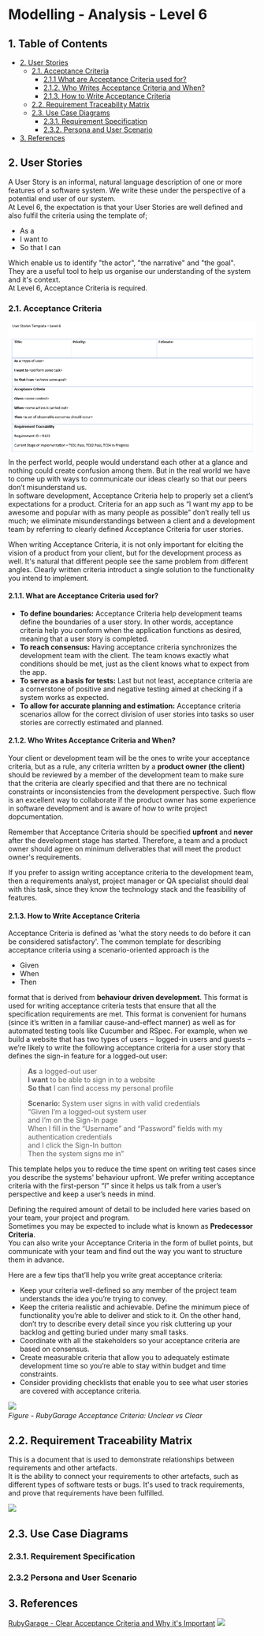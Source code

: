 # Modelling - Analysis - Level 6

## 1. Table of Contents
- [2. User Stories](#2-user-stories)
  - [2.1. Acceptance Criteria](#21-acceptance-criteria)
      - [2.1.1 What are Acceptance Criteria used for?](#211-what-are-acceptance-criteria-used-for)
      - [2.1.2. Who Writes Acceptance Criteria and When?](#212-who-writes-acceptance-criteria-and-when)
      - [2.1.3. How to Write Acceptance Criteria](#213-how-to-write-acceptance-criteria)
  - [2.2. Requirement Traceability Matrix](#22-requirement-traceability-matrix)
  - [2.3. Use Case Diagrams](#23-use-case-diagrams)
      - [2.3.1. Requirement Specification](#231-requirement-specification)
      - [2.3.2. Persona and User Scenario](#232-persona-and-user-scenario) 
- [3. References](#3-references)

## 2. User Stories

A User Story is an informal, natural language description of one or more features of a software system. We write these under the perspective of a potential end user of our system.  
At Level 6, the expectation is that your User Stories are well defined and also fulfil the criteria using the template of;

* As a
* I want to
* So that I can

Which enable us to identify "the actor", "the narrative" and "the goal".  
They are a useful tool to help us organise our understanding of the system and it's context.  
At Level 6, Acceptance Criteria is required.

### 2.1. Acceptance Criteria

![](Level_6_UserStoryTemplate.PNG)
In the perfect world, people would understand each other at a glance and nothing could create confusion among them. But in the real world we have to come up with ways to communicate our ideas clearly so that our peers don’t misunderstand us.  
In software development, Acceptance Criteria help to properly set a client’s expectations for a product. Criteria for an app such as “I want my app to be awesome and popular with as many people as possible” don’t really tell us much; we eliminate misunderstandings between a client and a development team by referring to clearly defined Acceptance Criteria for user stories.  

When writing Acceptance Criteria, it is not only important for elciting the vision of a product from your client, but for the development process as well. It's natural that different people see the same problem from different angles. Clearly written criteria introduct a single solution to the functionality you intend to implement.  

#### 2.1.1. What are Acceptance Criteria used for?

* **To define boundaries:** Acceptance Criteria help development teams define the boundaries of a user story. In other words, acceptance criteria help you conform when the application functions as desired, meaning that a user story is completed.
* **To reach consensus:** Having acceptance criteria synchronizes the development team with the client. The team knows exactly what conditions should be met, just as the client knows what to expect from the app.
* **To serve as a basis for tests:** Last but not least, acceptance criteria are a cornerstone of positive and negative testing aimed at checking if a system works as expected.
* **To allow for accurate planning and estimation:** Acceptance criteria scenarios allow for the correct division of user stories into tasks so user stories are correctly estimated and planned. 

#### 2.1.2. Who Writes Acceptance Criteria and When?

Your client or development team will be the ones to write your acceptance criteria, but as a rule, any criteria written by a **product owner (the client)** should be reviewed by a member of the development team to make sure that the criteria are clearly specified and that there are no technical constraints or inconsistencies from the development perspective. Such flow is an excellent way to collaborate if the product owner has some experience in software development and is aware of how to write project dopcumentation.  

Remember that Acceptance Criteria should be specified **upfront** and **never** after the development stage has started. Therefore, a team and a product owner should agree on minimum deliverables that will meet the product owner's requirements.  

If you prefer to assign writing acceptance criteria to the development team, then a requirements analyst, project manager or QA specialist should deal with this task, since they know the technology stack and the feasibility of features.

#### 2.1.3. How to Write Acceptance Criteria

Acceptance Criteria is defined as 'what the story needs to do before it can be considered satisfactory'.
The common template for describing acceptance criteria using a scenario-oriented approach is the

* Given
* When
* Then  

format that is derived from **behaviour driven development**. This format is used for writing acceptance criteria tests that ensure that all the specification requirements are met. This format is convenient for humans (since it’s written in a familiar cause-and-effect manner) as well as for automated testing tools like Cucumber and RSpec. For example, when we build a website that has two types of users ‒ logged-in users and guests ‒ we’re likely to write the following acceptance criteria for a user story that defines the sign-in feature for a logged-out user:  

> **As** a logged-out user  
> **I want** to be able to sign in to a website  
> **So that** I can find access my personal profile  
  
> **Scenario:** System user signs in with valid credentials  
> “Given I’m a logged-out system user  
> and I’m on the Sign-In page  
> When I fill in the “Username” and “Password” fields with my authentication credentials  
> and I click the Sign-In button  
> Then the system signs me in”  

This template helps you to reduce the time spent on writing test cases since you describe the systems' behaviour upfront. We prefer writing acceptance criteria with the first-person “I” since it helps us talk from a user’s perspective and keep a user’s needs in mind.  

Defining the required amount of detail to be included here varies based on your team, your project and program.  
Sometimes you may be expected to include what is known as **Predecessor Criteria**.  
You can also write your Acceptance Criteria in the form of bullet points, but communicate with your team and find out the way you want to structure them in advance.  

Here are a few tips that’ll help you write great acceptance criteria:

* Keep your criteria well-defined so any member of the project team understands the idea you’re trying to convey.
* Keep the criteria realistic and achievable. Define the minimum piece of functionality you’re able to deliver and stick to it. On the other hand, don’t try to describe every detail since you risk cluttering up your backlog and getting buried under many small tasks.
* Coordinate with all the stakeholders so your acceptance criteria are based on consensus.
* Create measurable criteria that allow you to adequately estimate development time so you’re able to stay within budget and time constraints.
* Consider providing checklists that enable you to see what user stories are covered with acceptance criteria.  
  
![](https://rubygarage.s3.amazonaws.com/uploads/article_image/file/608/acceptance-criteria.jpg)  
*Figure - RubyGarage Acceptance Criteria: Unclear vs Clear*

## 2.2. Requirement Traceability Matrix
This is a document that is used to demonstrate relationships between requirements and other artefacts.  
It is the ability to connect your requirements to other artefacts, such as different types of software tests or bugs. It's used to track requirements, and prove that requirements have been fulfilled.

![](https://github.com/ASERG-STELA/shu-dev-process-internal/blob/main/lifecycle/modelling/level6/Level_6_RTM_Template.PNG)

## 2.3. Use Case Diagrams


### 2.3.1. Requirement Specification


### 2.3.2 Persona and User Scenario


## 3. References
[RubyGarage - Clear Acceptance Criteria and Why it's Important](https://rubygarage.org/blog/clear-acceptance-criteria-and-why-its-important)
![](https://github.com/ASERG-STELA/shu-dev-process-internal/blob/main/lifecycle/modelling/level6/Level_6_UserStoryTemplate.PNG)


